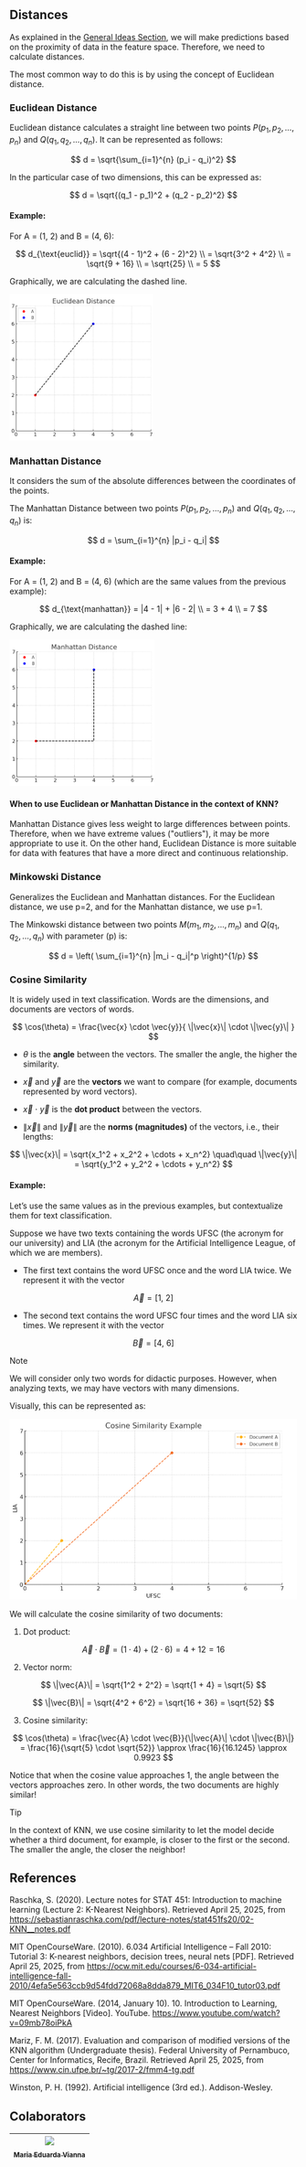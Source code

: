 ## Distances

As explained in the [General Ideas Section](./1.general_ideas.md), we will make predictions based on the proximity of data in the feature space. Therefore, we need to calculate distances.

The most common way to do this is by using the concept of Euclidean distance.

### Euclidean Distance

Euclidean distance calculates a straight line between two points $P (p_1, p_2, \dots, p_n)$ and $Q (q_1, q_2, \dots, q_n)$.
It can be represented as follows:

$$
d = \sqrt{\sum_{i=1}^{n} (p_i - q_i)^2}
$$

In the particular case of two dimensions, this can be expressed as:

$$
d = \sqrt{(q_1 - p_1)^2 + (q_2 - p_2)^2}
$$

#### Example:

For A = (1, 2) and B = (4, 6):

$$
d_{\text{euclid}} = \sqrt{(4 - 1)^2 + (6 - 2)^2} \\
= \sqrt{3^2 + 4^2} \\
= \sqrt{9 + 16} \\
= \sqrt{25} \\
= 5
$$

Graphically, we are calculating the dashed line.

![euclideandistance](../../figures/euclideandistance.png)

### Manhattan Distance

It considers the sum of the absolute differences between the coordinates of the points.

The Manhattan Distance between two points $P (p_1, p_2, \dots, p_n)$ and $Q (q_1, q_2, \dots, q_n)$ is:

$$
d = \sum_{i=1}^{n} |p_i - q_i|
$$

#### Example:

For A = (1, 2) and B = (4, 6) (which are the same values from the previous example):

$$
d_{\text{manhattan}} = |4 - 1| + |6 - 2| \\
= 3 + 4 \\
= 7
$$

Graphically, we are calculating the dashed line:

![manhattandistance](../../figures/manhattandistance.png)

#### When to use Euclidean or Manhattan Distance in the context of KNN?
Manhattan Distance gives less weight to large differences between points. Therefore, when we have extreme values ("outliers"), it may be more appropriate to use it. On the other hand, Euclidean Distance is more suitable for data with features that have a more direct and continuous relationship.

### Minkowski Distance

Generalizes the Euclidean and Manhattan distances. For the Euclidean distance, we use p=2, and for the Manhattan distance, we use p=1.

The Minkowski distance between two points $M (m_1, m_2, \dots, m_n)$ and $Q(q_1, q_2, \dots, q_n)$ with parameter \(p\) is:

$$
d = \left( \sum_{i=1}^{n} |m_i - q_i|^p \right)^{1/p}
$$

### Cosine Similarity

It is widely used in text classification. Words are the dimensions, and documents are vectors of words.

$$
\cos(\theta) = \frac{\vec{x} \cdot \vec{y}}{ \|\vec{x}\| \cdot \|\vec{y}\| } 
$$

-  $\theta$ is the **angle** between the vectors. The smaller the angle, the higher the similarity.
  
-  $\vec{x}$ and $\vec{y}$ are the **vectors** we want to compare (for example, documents represented by word vectors).
  
-  $\vec{x}$ $\cdot$ $\vec{y}$ is the **dot product** between the vectors.
  
-  $\|\vec{x}\|$ and $\|\vec{y}\|$ are the **norms (magnitudes)** of the vectors, i.e., their lengths:

$$
\|\vec{x}\| = \sqrt{x_1^2 + x_2^2 + \cdots + x_n^2}
\quad\quad
\|\vec{y}\| = \sqrt{y_1^2 + y_2^2 + \cdots + y_n^2}
$$

#### Example:

Let’s use the same values as in the previous examples, but contextualize them for text classification.

Suppose we have two texts containing the words UFSC (the acronym for our university) and LIA (the acronym for the Artificial Intelligence League, of which we are members).

- The first text contains the word UFSC once and the word LIA twice. We represent it with the vector

 $$
\vec{A} = [1,\ 2] 
$$

- The second text contains the word UFSC four times and the word LIA six times. We represent it with the vector

$$   
\vec{B} = [4,\ 6]
$$
  

> [!NOTE]
> We will consider only two words for didactic purposes. However, when analyzing texts, we may have vectors with many dimensions.

Visually, this can be represented as:

![cosinesimilarity](../../figures/cosinesimilarity.png)

We will calculate the cosine similarity of two documents:

1. Dot product:

$$
\vec{A} \cdot \vec{B} = (1 \cdot 4) + (2 \cdot 6) = 4 + 12 = 16
$$

2. Vector norm:

$$
\|\vec{A}\| = \sqrt{1^2 + 2^2} = \sqrt{1 + 4} = \sqrt{5}
$$

$$
\|\vec{B}\| = \sqrt{4^2 + 6^2} = \sqrt{16 + 36} = \sqrt{52}
$$

3. Cosine similarity:

$$
\cos(\theta) = \frac{\vec{A} \cdot \vec{B}}{\|\vec{A}\| \cdot \|\vec{B}\|} = \frac{16}{\sqrt{5} \cdot \sqrt{52}} \approx \frac{16}{16.1245} \approx 0.9923
$$

Notice that when the cosine value approaches 1, the angle between the vectors approaches zero. In other words, the two documents are highly similar!

> [!TIP]
> In the context of KNN, we use cosine similarity to let the model decide whether a third document, for example, is closer to the first or the second. The smaller the angle, the closer the neighbor!

## References
Raschka, S. (2020). Lecture notes for STAT 451: Introduction to machine learning (Lecture 2: K-Nearest Neighbors). Retrieved April 25, 2025, from https://sebastianraschka.com/pdf/lecture-notes/stat451fs20/02-KNN__notes.pdf

MIT OpenCourseWare. (2010). 6.034 Artificial Intelligence – Fall 2010: Tutorial 3: K-nearest neighbors, decision trees, neural nets [PDF]. Retrieved April 25, 2025, from https://ocw.mit.edu/courses/6-034-artificial-intelligence-fall-2010/4efa5e563ccb9d54fdd72068a8dda879_MIT6_034F10_tutor03.pdf

MIT OpenCourseWare. (2014, January 10). 10. Introduction to Learning, Nearest Neighbors [Video]. YouTube. https://www.youtube.com/watch?v=09mb78oiPkA

Mariz, F. M. (2017). Evaluation and comparison of modified versions of the KNN algorithm (Undergraduate thesis). Federal University of Pernambuco, Center for Informatics, Recife, Brazil. Retrieved April 25, 2025, from https://www.cin.ufpe.br/~tg/2017-2/fmm4-tg.pdf

Winston, P. H. (1992). Artificial intelligence (3rd ed.). Addison-Wesley.

## Colaborators
| [<img loading="lazy" src="https://avatars.githubusercontent.com/u/160762179?v=4" width=115><br><sub>Maria Eduarda Vianna</sub>](https://github.com/mevianna) | 
| :---: | 

